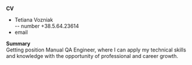 **CV**
- Tetiana Vozniak <br>
-- number +38.5.64.23614 
- email 

**Summary** <br>
Getting position Manual QA Engineer, where I can apply my technical skills and knowledge with the opportunity of professional and career growth. 

